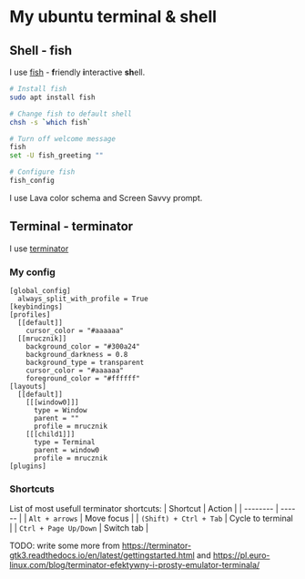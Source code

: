 # My ubuntu terminal & shell

## Shell - fish

I use [fish](https://fishshell.com) - **f**riendly **i**nteractive **sh**ell.

```sh
# Install fish
sudo apt install fish 

# Change fish to default shell
chsh -s `which fish`

# Turn off welcome message
fish
set -U fish_greeting ""

# Configure fish
fish_config
```

I use Lava color schema and Screen Savvy prompt.


## Terminal - terminator

I use [terminator](https://github.com/gnome-terminator/terminator)

### My config
```
[global_config]
  always_split_with_profile = True
[keybindings]
[profiles]
  [[default]]
    cursor_color = "#aaaaaa"
  [[mrucznik]]
    background_color = "#300a24"
    background_darkness = 0.8
    background_type = transparent
    cursor_color = "#aaaaaa"
    foreground_color = "#ffffff"
[layouts]
  [[default]]
    [[[window0]]]
      type = Window
      parent = ""
      profile = mrucznik
    [[[child1]]]
      type = Terminal
      parent = window0
      profile = mrucznik
[plugins]
```

### Shortcuts
List of most usefull terminator shortcuts:
| Shortcut | Action |
| -------- | ------ |
| `Alt + arrows` | Move focus |
| `(Shift) + Ctrl + Tab` | Cycle to terminal |
| `Ctrl + Page Up/Down` | Switch tab |

TODO: write some more from https://terminator-gtk3.readthedocs.io/en/latest/gettingstarted.html and https://pl.euro-linux.com/blog/terminator-efektywny-i-prosty-emulator-terminala/
